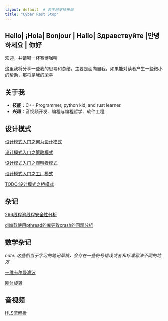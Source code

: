 ```yaml
---
layout: default  # 若主题支持布局
title: "​Cyber ​Rest Stop​"
---
```


## Hello| ¡Hola| Bonjour | Hallo| Здравствуйте |안녕하세요 | 你好
欢迎，并请喝一杯赛博咖啡

这里我将分享一些我的思考和总结，主要是面向自我，如果能对读者产生一些微小的帮助，那将是我的荣幸

## 关于我
- **技能**：C++ Programmer, python kid, and rust learner.
- **兴趣**：音视频开发、编程与编程哲学、软件工程



## 设计模式

[设计模式入门之何为设计模式](design_pattern/template.md)

[设计模式入门之策略模式](design_pattern/strategy.md)

[设计模式入门之观察者模式](design_pattern/observer.md)

[设计模式入门之工厂模式](design_pattern/factory.md)

[TODO:设计模式之桥模式]()

## 杂记

[266线程池线程安全性分析](misc/266线程池线程安全性分析.md)

[dl加载使用pthread的库导致crash的问题分析](gdb/动态记载library缺少pthread符号.md)

## 数学杂记

*note: 这些相当于学习的笔记草稿，会存在一些符号错误或者和标准写法不同的地方*

[一维卡尔曼滤波](https://github.com/feiyangyy/feiyangyy.github.io/blob/main/files/kalman.pdf)

[刚体旋转]((https://github.com/feiyangyy/feiyangyy.github.io/blob/main/files/rotation.pdf))


## 音视频

[HLS流解析](av/HLS流详解.md)

